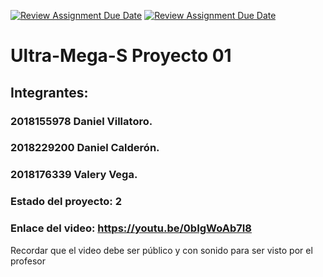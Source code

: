 [![Review Assignment Due Date](https://classroom.github.com/assets/deadline-readme-button-24ddc0f5d75046c5622901739e7c5dd533143b0c8e959d652212380cedb1ea36.svg)](https://classroom.github.com/a/jxbw8WFe)
[![Review Assignment Due Date](https://classroom.github.com/assets/deadline-readme-button-8d59dc4de5201274e310e4c54b9627a8934c3b88527886e3b421487c677d23eb.svg)](https://classroom.github.com/a/jxbw8WFe)
# Ultra-Mega-S Proyecto 01
## Integrantes:
### 2018155978 Daniel Villatoro.
### 2018229200 Daniel Calderón.
### 2018176339 Valery Vega.

### Estado del proyecto: 2
### Enlace del video: https://youtu.be/0bIgWoAb7I8
Recordar que el video debe ser público y con sonido para ser visto por el profesor
